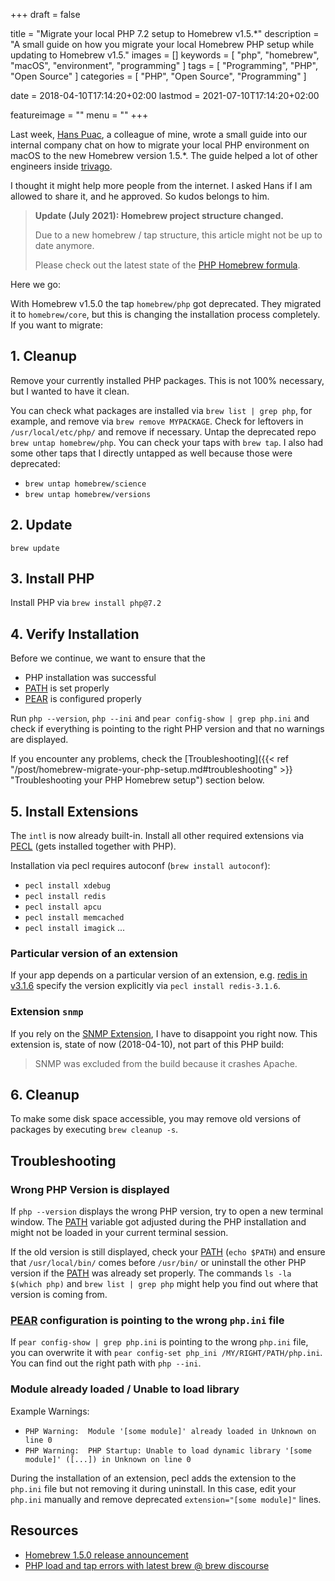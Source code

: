 +++
draft = false

title = "Migrate your local PHP 7.2 setup to Homebrew v1.5.*"
description = "A small guide on how you migrate your local Homebrew PHP setup while updating to Homebrew v1.5."
images = []
keywords = [
    "php",
    "homebrew",
    "macOS",
    "environment",
    "programming"
]
tags = [
    "Programming",
    "PHP",
    "Open Source"
]
categories = [
    "PHP",
    "Open Source",
    "Programming"
]

date = 2018-04-10T17:14:20+02:00
lastmod = 2021-07-10T17:14:20+02:00

featureimage = ""
menu = ""
+++

Last week, [Hans Puac](https://twitter.com/hanspuac "Hans Puac at twitter"), a colleague of mine, wrote a small guide into our internal company chat on how to migrate your local PHP environment on macOS to the new Homebrew version 1.5.*.
The guide helped a lot of other engineers inside [trivago](https://www.trivago.com/ "trivago").

I thought it might help more people from the internet.
I asked Hans if I am allowed to share it, and he approved.
So kudos belongs to him.

<!--more-->

> **Update (July 2021): Homebrew project structure changed.**
>
> Due to a new homebrew / tap structure, this article might not be up to date anymore.
>
> Please check out the latest state of the [PHP Homebrew formula](https://formulae.brew.sh/formula/php "PHP Homebrew formula").

Here we go:

With Homebrew v1.5.0 the tap `homebrew/php` got deprecated.
They migrated it to `homebrew/core`, but this is changing the installation process completely.
If you want to migrate:

## 1. Cleanup

Remove your currently installed PHP packages.
This is not 100% necessary, but I wanted to have it clean.

You can check what packages are installed via `brew list | grep php`, for example, and remove via `brew remove MYPACKAGE`.
Check for leftovers in `/usr/local/etc/php/` and remove if necessary.
Untap the deprecated repo `brew untap homebrew/php`.
You can check your taps with `brew tap`.
I also had some other taps that I directly untapped as well because those were deprecated:

- `brew untap homebrew/science`
- `brew untap homebrew/versions`

## 2. Update

`brew update`

## 3. Install PHP

Install PHP via `brew install php@7.2`

## 4. Verify Installation

Before we continue, we want to ensure that the

- PHP installation was successful
- [PATH] is set properly
- [PEAR] is configured properly

Run `php --version`, `php --ini` and `pear config-show | grep php.ini` and check if everything is pointing to the right
PHP version and that no warnings are displayed.

If you encounter any problems, check the [Troubleshooting]({{< ref "/post/homebrew-migrate-your-php-setup.md#troubleshooting" >}} "Troubleshooting your PHP Homebrew setup") section
below.

## 5. Install Extensions

The `intl` is now already built-in.
Install all other required extensions via [PECL][] (gets installed together with PHP).

Installation via pecl requires autoconf (`brew install autoconf`):

- `pecl install xdebug`
- `pecl install redis`
- `pecl install apcu`
- `pecl install memcached`
- `pecl install imagick`
...

### Particular version of an extension

If your app depends on a particular version of an extension, e.g. [redis in v3.1.6](https://pecl.php.net/package/redis "PECL Redis Extension")
specify the version explicitly via `pecl install redis-3.1.6`.

### Extension `snmp`

If you rely on the [SNMP Extension](https://www.php.net/manual/en/book.snmp.php "PHP SNMP Extension"), I have to disappoint you right now.
This extension is, state of now (2018-04-10), not part of this PHP build:

> SNMP was excluded from the build because it crashes Apache.

## 6. Cleanup

To make some disk space accessible, you may remove old versions of packages by executing `brew cleanup -s`.

## Troubleshooting

### Wrong PHP Version is displayed

If `php --version` displays the wrong PHP version, try to open a new terminal window. The [PATH] variable got
adjusted during the PHP installation and might not be loaded in your current terminal session.

If the old version is still displayed, check your [PATH] (`echo $PATH`) and ensure that `/usr/local/bin/` comes before
`/usr/bin/` or uninstall the other PHP version if the [PATH] was already set properly. The commands
`ls -la $(which php)` and `brew list | grep php` might help you find out where that version is coming from.

### [PEAR] configuration is pointing to the wrong `php.ini` file

If `pear config-show | grep php.ini` is pointing to the wrong `php.ini` file, you can overwrite it with
`pear config-set php_ini /MY/RIGHT/PATH/php.ini`. You can find out the right path with `php --ini`.

### Module already loaded / Unable to load library

Example Warnings:

- `PHP Warning:  Module '[some module]' already loaded in Unknown on line 0`
- `PHP Warning:  PHP Startup: Unable to load dynamic library '[some module]' ([...]) in Unknown on line 0`

During the installation of an extension, pecl adds the extension to the `php.ini` file but not removing it
during uninstall. In this case, edit your `php.ini` manually and remove deprecated `extension="[some module]"` lines.


## Resources

- [Homebrew 1.5.0 release announcement](https://brew.sh/2018/01/19/homebrew-1.5.0/ "Homebrew v1.5.0 release announcement")
- [PHP load and tap errors with latest brew @ brew discourse](https://discourse.brew.sh/t/php-load-and-tap-errors-with-latest-brew/1956/2)

[PATH]: https://en.wikipedia.org/wiki/PATH_(variable)
[PEAR]: https://pear.php.net/
[PECL]: https://pecl.php.net/
